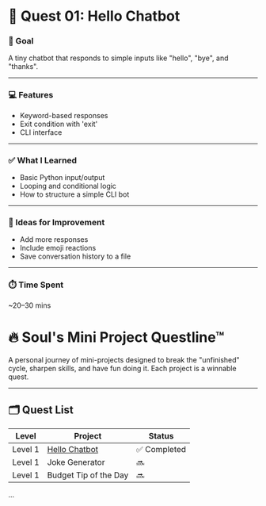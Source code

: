 # 🧠 Quest 01: Hello Chatbot

### 🎯 Goal
A tiny chatbot that responds to simple inputs like "hello", "bye", and "thanks".

---

### 💻 Features
- Keyword-based responses
- Exit condition with 'exit'
- CLI interface

---

### ✅ What I Learned
- Basic Python input/output
- Looping and conditional logic
- How to structure a simple CLI bot

---

### 🧠 Ideas for Improvement
- Add more responses
- Include emoji reactions
- Save conversation history to a file

---

### ⏱️ Time Spent
~20–30 mins

# 🔥 Soul's Mini Project Questline™

A personal journey of mini-projects designed to break the "unfinished" cycle, sharpen skills, and have fun doing it. Each project is a winnable quest.

---

## 🗂️ Quest List

| Level | Project | Status |
|-------|---------|--------|
| Level 1 | [Hello Chatbot](quests/level-1/01-hello-chatbot) | ✅ Completed |
| Level 1 | Joke Generator | 🔜 |
| Level 1 | Budget Tip of the Day | 🔜 |
...


